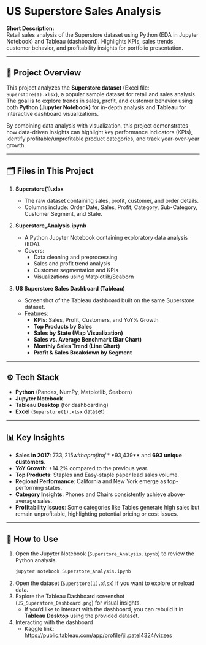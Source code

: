 # US Superstore Sales Analysis  

**Short Description:**  
Retail sales analysis of the Superstore dataset using Python (EDA in Jupyter Notebook) and Tableau (dashboard). Highlights KPIs, sales trends, customer behavior, and profitability insights for portfolio presentation.  

---

## 📌 Project Overview  
This project analyzes the **Superstore dataset** (Excel file: `Superstore(1).xlsx`), a popular sample dataset for retail and sales analysis. The goal is to explore trends in sales, profit, and customer behavior using both **Python (Jupyter Notebook)** for in-depth analysis and **Tableau** for interactive dashboard visualizations.  

By combining data analysis with visualization, this project demonstrates how data-driven insights can highlight key performance indicators (KPIs), identify profitable/unprofitable product categories, and track year-over-year growth.  

---

## 🗂 Files in This Project  
1. **Superstore(1).xlsx**  
   - The raw dataset containing sales, profit, customer, and order details.  
   - Columns include: Order Date, Sales, Profit, Category, Sub-Category, Customer Segment, and State.  

2. **Superstore_Analysis.ipynb**  
   - A Python Jupyter Notebook containing exploratory data analysis (EDA).  
   - Covers:  
     - Data cleaning and preprocessing  
     - Sales and profit trend analysis  
     - Customer segmentation and KPIs  
     - Visualizations using Matplotlib/Seaborn  

3. **US Superstore Sales Dashboard (Tableau)**  
   - Screenshot of the Tableau dashboard built on the same Superstore dataset.  
   - Features:  
     - **KPIs**: Sales, Profit, Customers, and YoY% Growth  
     - **Top Products by Sales**  
     - **Sales by State (Map Visualization)**  
     - **Sales vs. Average Benchmark (Bar Chart)**  
     - **Monthly Sales Trend (Line Chart)**  
     - **Profit & Sales Breakdown by Segment**  

---

## ⚙️ Tech Stack  
- **Python** (Pandas, NumPy, Matplotlib, Seaborn)  
- **Jupyter Notebook**  
- **Tableau Desktop** (for dashboarding)  
- **Excel** (`Superstore(1).xlsx` dataset)  

---

## 📊 Key Insights  
- **Sales in 2017**: $733,215 with a profit of **$93,439** and **693 unique customers**.  
- **YoY Growth**: +14.2% compared to the previous year.  
- **Top Products**: Staples and Easy-staple paper lead sales volume.  
- **Regional Performance**: California and New York emerge as top-performing states.  
- **Category Insights**: Phones and Chairs consistently achieve above-average sales.  
- **Profitability Issues**: Some categories like Tables generate high sales but remain unprofitable, highlighting potential pricing or cost issues.  

---

## 🚀 How to Use  
1. Open the Jupyter Notebook (`Superstore_Analysis.ipynb`) to review the Python analysis.  
   ```bash
   jupyter notebook Superstore_Analysis.ipynb
   ```  
2. Open the dataset (`Superstore(1).xlsx`) if you want to explore or reload data.  
3. Explore the Tableau Dashboard screenshot (`US_Superstore_Dashboard.png`) for visual insights.  
   - If you’d like to interact with the dashboard, you can rebuild it in **Tableau Desktop** using the provided dataset.
4. Interacting with the dashboard
   - Kaggle link: https://public.tableau.com/app/profile/jil.patel4324/vizzes 
